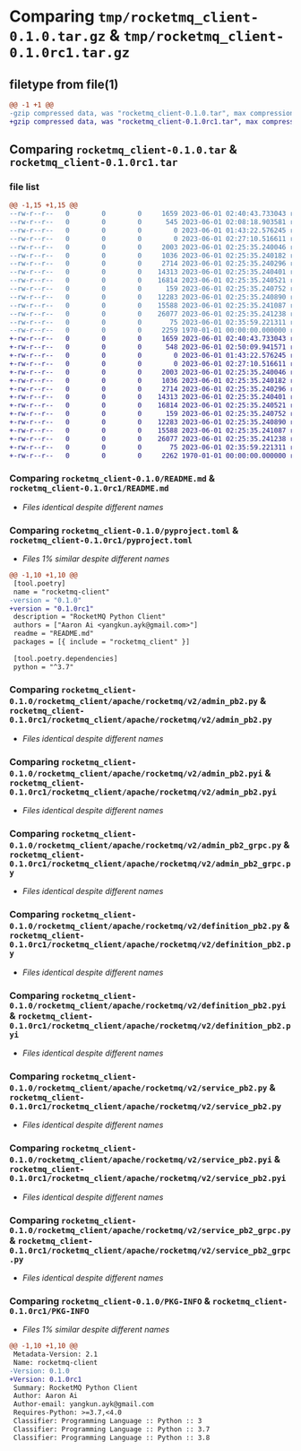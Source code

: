 # Comparing `tmp/rocketmq_client-0.1.0.tar.gz` & `tmp/rocketmq_client-0.1.0rc1.tar.gz`

## filetype from file(1)

```diff
@@ -1 +1 @@
-gzip compressed data, was "rocketmq_client-0.1.0.tar", max compression
+gzip compressed data, was "rocketmq_client-0.1.0rc1.tar", max compression
```

## Comparing `rocketmq_client-0.1.0.tar` & `rocketmq_client-0.1.0rc1.tar`

### file list

```diff
@@ -1,15 +1,15 @@
--rw-r--r--   0        0        0     1659 2023-06-01 02:40:43.733043 rocketmq_client-0.1.0/README.md
--rw-r--r--   0        0        0      545 2023-06-01 02:08:18.903581 rocketmq_client-0.1.0/pyproject.toml
--rw-r--r--   0        0        0        0 2023-06-01 01:43:22.576245 rocketmq_client-0.1.0/rocketmq_client/__init__.py
--rw-r--r--   0        0        0        0 2023-06-01 02:27:10.516611 rocketmq_client-0.1.0/rocketmq_client/apache/rocketmq/v2/__init__.py
--rw-r--r--   0        0        0     2003 2023-06-01 02:25:35.240046 rocketmq_client-0.1.0/rocketmq_client/apache/rocketmq/v2/admin_pb2.py
--rw-r--r--   0        0        0     1036 2023-06-01 02:25:35.240182 rocketmq_client-0.1.0/rocketmq_client/apache/rocketmq/v2/admin_pb2.pyi
--rw-r--r--   0        0        0     2714 2023-06-01 02:25:35.240296 rocketmq_client-0.1.0/rocketmq_client/apache/rocketmq/v2/admin_pb2_grpc.py
--rw-r--r--   0        0        0    14313 2023-06-01 02:25:35.240401 rocketmq_client-0.1.0/rocketmq_client/apache/rocketmq/v2/definition_pb2.py
--rw-r--r--   0        0        0    16814 2023-06-01 02:25:35.240521 rocketmq_client-0.1.0/rocketmq_client/apache/rocketmq/v2/definition_pb2.pyi
--rw-r--r--   0        0        0      159 2023-06-01 02:25:35.240752 rocketmq_client-0.1.0/rocketmq_client/apache/rocketmq/v2/definition_pb2_grpc.py
--rw-r--r--   0        0        0    12283 2023-06-01 02:25:35.240890 rocketmq_client-0.1.0/rocketmq_client/apache/rocketmq/v2/service_pb2.py
--rw-r--r--   0        0        0    15588 2023-06-01 02:25:35.241087 rocketmq_client-0.1.0/rocketmq_client/apache/rocketmq/v2/service_pb2.pyi
--rw-r--r--   0        0        0    26077 2023-06-01 02:25:35.241238 rocketmq_client-0.1.0/rocketmq_client/apache/rocketmq/v2/service_pb2_grpc.py
--rw-r--r--   0        0        0       75 2023-06-01 02:35:59.221311 rocketmq_client-0.1.0/rocketmq_client/foo.py
--rw-r--r--   0        0        0     2259 1970-01-01 00:00:00.000000 rocketmq_client-0.1.0/PKG-INFO
+-rw-r--r--   0        0        0     1659 2023-06-01 02:40:43.733043 rocketmq_client-0.1.0rc1/README.md
+-rw-r--r--   0        0        0      548 2023-06-01 02:50:09.941571 rocketmq_client-0.1.0rc1/pyproject.toml
+-rw-r--r--   0        0        0        0 2023-06-01 01:43:22.576245 rocketmq_client-0.1.0rc1/rocketmq_client/__init__.py
+-rw-r--r--   0        0        0        0 2023-06-01 02:27:10.516611 rocketmq_client-0.1.0rc1/rocketmq_client/apache/rocketmq/v2/__init__.py
+-rw-r--r--   0        0        0     2003 2023-06-01 02:25:35.240046 rocketmq_client-0.1.0rc1/rocketmq_client/apache/rocketmq/v2/admin_pb2.py
+-rw-r--r--   0        0        0     1036 2023-06-01 02:25:35.240182 rocketmq_client-0.1.0rc1/rocketmq_client/apache/rocketmq/v2/admin_pb2.pyi
+-rw-r--r--   0        0        0     2714 2023-06-01 02:25:35.240296 rocketmq_client-0.1.0rc1/rocketmq_client/apache/rocketmq/v2/admin_pb2_grpc.py
+-rw-r--r--   0        0        0    14313 2023-06-01 02:25:35.240401 rocketmq_client-0.1.0rc1/rocketmq_client/apache/rocketmq/v2/definition_pb2.py
+-rw-r--r--   0        0        0    16814 2023-06-01 02:25:35.240521 rocketmq_client-0.1.0rc1/rocketmq_client/apache/rocketmq/v2/definition_pb2.pyi
+-rw-r--r--   0        0        0      159 2023-06-01 02:25:35.240752 rocketmq_client-0.1.0rc1/rocketmq_client/apache/rocketmq/v2/definition_pb2_grpc.py
+-rw-r--r--   0        0        0    12283 2023-06-01 02:25:35.240890 rocketmq_client-0.1.0rc1/rocketmq_client/apache/rocketmq/v2/service_pb2.py
+-rw-r--r--   0        0        0    15588 2023-06-01 02:25:35.241087 rocketmq_client-0.1.0rc1/rocketmq_client/apache/rocketmq/v2/service_pb2.pyi
+-rw-r--r--   0        0        0    26077 2023-06-01 02:25:35.241238 rocketmq_client-0.1.0rc1/rocketmq_client/apache/rocketmq/v2/service_pb2_grpc.py
+-rw-r--r--   0        0        0       75 2023-06-01 02:35:59.221311 rocketmq_client-0.1.0rc1/rocketmq_client/foo.py
+-rw-r--r--   0        0        0     2262 1970-01-01 00:00:00.000000 rocketmq_client-0.1.0rc1/PKG-INFO
```

### Comparing `rocketmq_client-0.1.0/README.md` & `rocketmq_client-0.1.0rc1/README.md`

 * *Files identical despite different names*

### Comparing `rocketmq_client-0.1.0/pyproject.toml` & `rocketmq_client-0.1.0rc1/pyproject.toml`

 * *Files 1% similar despite different names*

```diff
@@ -1,10 +1,10 @@
 [tool.poetry]
 name = "rocketmq-client"
-version = "0.1.0"
+version = "0.1.0rc1"
 description = "RocketMQ Python Client"
 authors = ["Aaron Ai <yangkun.ayk@gmail.com>"]
 readme = "README.md"
 packages = [{ include = "rocketmq_client" }]
 
 [tool.poetry.dependencies]
 python = "^3.7"
```

### Comparing `rocketmq_client-0.1.0/rocketmq_client/apache/rocketmq/v2/admin_pb2.py` & `rocketmq_client-0.1.0rc1/rocketmq_client/apache/rocketmq/v2/admin_pb2.py`

 * *Files identical despite different names*

### Comparing `rocketmq_client-0.1.0/rocketmq_client/apache/rocketmq/v2/admin_pb2.pyi` & `rocketmq_client-0.1.0rc1/rocketmq_client/apache/rocketmq/v2/admin_pb2.pyi`

 * *Files identical despite different names*

### Comparing `rocketmq_client-0.1.0/rocketmq_client/apache/rocketmq/v2/admin_pb2_grpc.py` & `rocketmq_client-0.1.0rc1/rocketmq_client/apache/rocketmq/v2/admin_pb2_grpc.py`

 * *Files identical despite different names*

### Comparing `rocketmq_client-0.1.0/rocketmq_client/apache/rocketmq/v2/definition_pb2.py` & `rocketmq_client-0.1.0rc1/rocketmq_client/apache/rocketmq/v2/definition_pb2.py`

 * *Files identical despite different names*

### Comparing `rocketmq_client-0.1.0/rocketmq_client/apache/rocketmq/v2/definition_pb2.pyi` & `rocketmq_client-0.1.0rc1/rocketmq_client/apache/rocketmq/v2/definition_pb2.pyi`

 * *Files identical despite different names*

### Comparing `rocketmq_client-0.1.0/rocketmq_client/apache/rocketmq/v2/service_pb2.py` & `rocketmq_client-0.1.0rc1/rocketmq_client/apache/rocketmq/v2/service_pb2.py`

 * *Files identical despite different names*

### Comparing `rocketmq_client-0.1.0/rocketmq_client/apache/rocketmq/v2/service_pb2.pyi` & `rocketmq_client-0.1.0rc1/rocketmq_client/apache/rocketmq/v2/service_pb2.pyi`

 * *Files identical despite different names*

### Comparing `rocketmq_client-0.1.0/rocketmq_client/apache/rocketmq/v2/service_pb2_grpc.py` & `rocketmq_client-0.1.0rc1/rocketmq_client/apache/rocketmq/v2/service_pb2_grpc.py`

 * *Files identical despite different names*

### Comparing `rocketmq_client-0.1.0/PKG-INFO` & `rocketmq_client-0.1.0rc1/PKG-INFO`

 * *Files 1% similar despite different names*

```diff
@@ -1,10 +1,10 @@
 Metadata-Version: 2.1
 Name: rocketmq-client
-Version: 0.1.0
+Version: 0.1.0rc1
 Summary: RocketMQ Python Client
 Author: Aaron Ai
 Author-email: yangkun.ayk@gmail.com
 Requires-Python: >=3.7,<4.0
 Classifier: Programming Language :: Python :: 3
 Classifier: Programming Language :: Python :: 3.7
 Classifier: Programming Language :: Python :: 3.8
```

